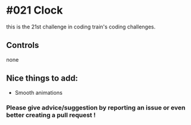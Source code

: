 # #021 Clock

this is the 21st challenge in coding train's coding challenges.

## Controls

none

## Nice things to add: 

- Smooth animations
 

### Please give advice/suggestion by reporting an issue or even better creating a pull request !
